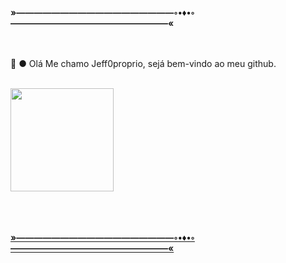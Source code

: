 **»——————————————————◦•♦•◦——————————————————«**
<br>
<br>
<br>

👋 ●  Olá Me chamo Jeff0proprio, sejá bem-vindo ao meu github.

<br>
<div>
    <a href="https://github.com/jeff0proprio">
  <img height="165em" src="https://github-readme-stats.vercel.app/api/top-langs/?username=jeff0proprio&layout=compact&langs_count=7&theme=tokyonight"/>
</div>


<br>
<br>
<br>

**»——————————————————◦•♦•◦——————————————————«**
